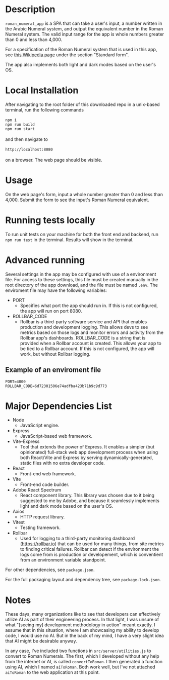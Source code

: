 # Description
`roman_numeral_app` is a SPA that can take a user's input, a number written in the Arabic Numeral system, and output the equivalent number in the Roman Numeral system. The valid input range for the app is whole numbers greater than 0 and less than 4,000.

For a specification of the Roman Numeral system that is used in this app, see <a href="https://en.wikipedia.org/wiki/Roman_numerals">this Wikipedia page</a> under the section "Standard form".

The app also implements both light and dark modes based on the user's OS.

# Local Installation
After navigating to the root folder of this downloaded repo in a unix-based terminal, run the following commands\
\
`npm i`\
`npm run build`\
`npm run start`\
\
and then navigate to\
\
`http://localhost:8080`\
\
on a browser. The web page should be visible.

# Usage
On the web page's form, input a whole number greater than 0 and less than 4,000. Submit the form to see the input's Roman Numeral equivalent.

# Running tests locally
To run unit tests on your machine for both the front end and backend, run `npm run test` in the terminal. Results will show in the terminal.

# Advanced running
Several settings in the app may be configured with use of a environment file. For access to these settings, this file must be created manually in the root directory of the app download, and the file must be named `.env`. The enviroment file may have the following variables:
- PORT
    - Specifies what port the app should run in. If this is not configured, the app will run on port 8080.
- ROLLBAR_CODE
    - Rollbar is a third-party software service and API that enables production and development logging. This allows devs to see metrics based on those logs and monitor errors and activity from the Rollbar app's dashboards. ROLLBAR_CODE is a string that is provided when a Rollbar account is created. This allows your app to be tied to a Rollbar account. If this is not configured, the app will work, but without Rollbar logging.

## Example of an enviroment file

```
PORT=4000
ROLLBAR_CODE=6d72301506e74adfba423b71b9c9d773
```

# Major Dependencies List
- Node
    - JavaScript engine.
- Express
    - JavaScript-based web framework.
- Vite-Express
    - Tool that extends the power of Express. It enables a simpler (but opinionated) full-stack web app development process when using both React/Vite and Express by serving dynamically-generated, static files with no extra developer code.
- React
    - Front-end web framework.
- Vite
    - Front-end code builder.
- Adobe React Spectrum
    - React component library. This library was chosen due to it being suggested to me by Adobe, and because it seamlessly implements light and dark mode based on the user's OS.
- Axios
    - HTTP request library.
- Vitest
    - Testing framework.
- Rollbar
    - Used for logging to a third-party monitoring dashboard (https://rollbar.io) that can be used for many things, from site metrics to finding critical failures. Rollbar can detect if the environment the logs come from is production or developement, which is conventient from an environment variable standpoint.

For other dependencies, see `package.json`.

For the full packaging layout and dependency tree, see `package-lock.json`.

# Notes
These days, many organizations like to see that developers can effectively utilize AI as part of their engineering process. In that light, I was unsure of what "[seeing my] development methodology in action" meant exactly. I assume that in this situation, where I am showcasing my ability to develop code, I would use no AI. But in the back of my mind, I have a very slight idea that AI might be desirable anyway.

In any case, I've included two functions in `src/server/utilities.js` to convert to Roman Numerals. The first, which I developed without any help from the internet or AI, is called `convertToRoman`. I then generated a function using AI, which I named `aiToRoman`. Both work well, but I've not attached `aiToRoman` to the web application at this point.

